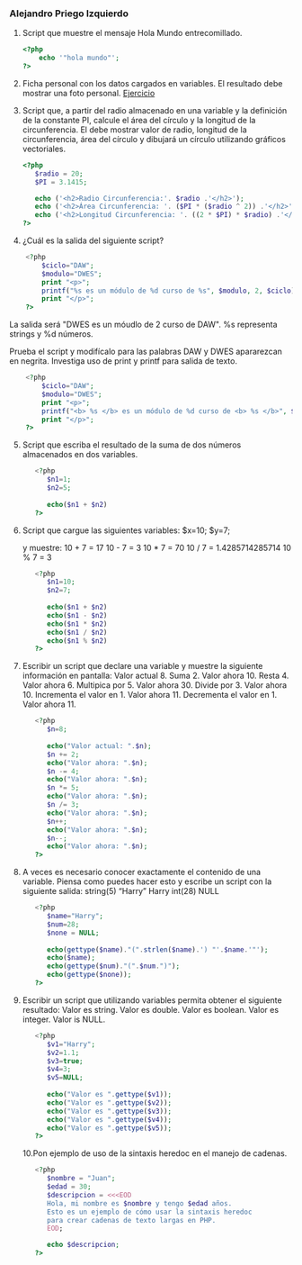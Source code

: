 ### Alejandro Priego Izquierdo

1. Script que muestre el mensaje Hola Mundo entrecomillado.

   ```php
   <?php
       echo '"hola mundo"';
   ?>
   ```

2. Ficha personal con los datos cargados en variables. El resultado debe mostrar una foto personal.
   [Ejercicio](../Ejercicio%201/index.php)

3. Script que, a partir del radio almacenado en una variable y la definición de la constante PI, calcule el área del círculo y la longitud de la circunferencia. El debe mostrar valor de radio, longitud de la circunferencia, área del círculo y dibujará un círculo utilizando gráficos vectoriales.

   ```php
   <?php
      $radio = 20;
      $PI = 3.1415;

      echo ('<h2>Radio Circunferencia:'. $radio .'</h2>');
      echo ('<h2>Área Circunferencia: '. ($PI * ($radio ^ 2)) .'</h2>');
      echo ('<h2>Longitud Circunferencia: '. ((2 * $PI) * $radio) .'</h2>');
   ?>
   ```

4. ¿Cuál es la salida del siguiente script?

```php
    <?php
        $ciclo="DAW";
        $modulo="DWES";
        print "<p>";
        printf("%s es un módulo de %d curso de %s", $modulo, 2, $ciclo);
        print "</p>";
    ?>
```

   La salida será "DWES es un móudlo de 2 curso de DAW". %s representa strings y %d números.

Prueba el script y modifícalo para las palabras DAW y DWES apararezcan en negrita.
Investiga uso de print y printf para salida de texto.

```php
    <?php
        $ciclo="DAW";
        $modulo="DWES";
        print "<p>";
        printf("<b> %s </b> es un módulo de %d curso de <b> %s </b>", $modulo, 2, $ciclo);
        print "</p>";
    ?>
```

5. Script que escriba el resultado de la suma de dos números almacenados en dos variables.
   ```php
      <?php
         $n1=1;
         $n2=5;
         
         echo($n1 + $n2)
      ?>
   ```

7. Script que cargue las siguientes variables:
   $x=10;
   $y=7;

   y muestre:
   10 + 7 = 17
   10 - 7 = 3
   10 \* 7 = 70
   10 / 7 = 1.4285714285714
   10 % 7 = 3

   ```php
      <?php
         $n1=10;
         $n2=7;
         
         echo($n1 + $n2)
         echo($n1 - $n2)
         echo($n1 * $n2)
         echo($n1 / $n2)
         echo($n1 % $n2)
      ?>
   ```

1. Escribir un script que declare una variable y muestre la siguiente información en
   pantalla:
   Valor actual 8.
   Suma 2. Valor ahora 10.
   Resta 4. Valor ahora 6.
   Multipica por 5. Valor ahora 30.
   Divide por 3. Valor ahora 10.
   Incrementa el valor en 1. Valor ahora 11.
   Decrementa el valor en 1. Valor ahora 11.

   ```php
      <?php
         $n=8;
         
         echo("Valor actual: ".$n);
         $n += 2;
         echo("Valor ahora: ".$n);
         $n -= 4;
         echo("Valor ahora: ".$n);
         $n *= 5;
         echo("Valor ahora: ".$n);
         $n /= 3;
         echo("Valor ahora: ".$n);
         $n++;
         echo("Valor ahora: ".$n);
         $n--;
         echo("Valor ahora: ".$n);
      ?>
   ```

2. A veces es necesario conocer exactamente el contenido de una variable. Piensa
   como puedes hacer esto y escribe un script con la siguiente salida:
   string(5) “Harry”
   Harry
   int(28)
   NULL

   ```php
      <?php
         $name="Harry";
         $num=28;
         $none = NULL;
         
         echo(gettype($name)."(".strlen($name).') "'.$name.'"');
         echo($name);
         echo(gettype($num)."(".$num.")");
         echo(gettype($none));
      ?>
   ```   

3. Escribir un script que utilizando variables permita obtener el siguiente resultado:
   Valor es string.
   Valor es double.
   Valor es boolean.
   Valor es integer.
   Valor is NULL.

   ```php
      <?php
         $v1="Harry";
         $v2=1.1;
         $v3=true;
         $v4=3;
         $v5=NULL;
         
         echo("Valor es ".gettype($v1));
         echo("Valor es ".gettype($v2));
         echo("Valor es ".gettype($v3));
         echo("Valor es ".gettype($v4));
         echo("Valor es ".gettype($v5));
      ?>
   ```   

   10.Pon ejemplo de uso de la sintaxis heredoc en el manejo de cadenas.

   ```php
      <?php
         $nombre = "Juan";
         $edad = 30;
         $descripcion = <<<EOD
         Hola, mi nombre es $nombre y tengo $edad años.
         Esto es un ejemplo de cómo usar la sintaxis heredoc
         para crear cadenas de texto largas en PHP.
         EOD;

         echo $descripcion;
      ?>
   ```
   